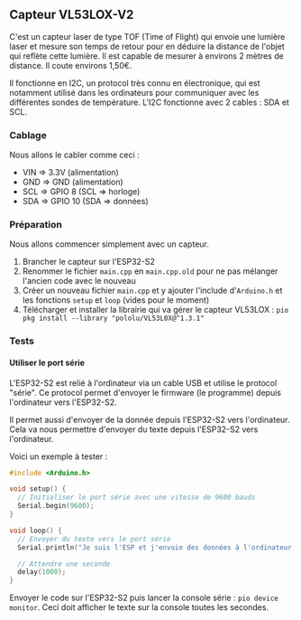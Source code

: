 ## Capteur VL53LOX-V2

C'est un capteur laser de type TOF (Time of Flight) qui envoie une lumière laser et mesure son temps de retour pour en déduire la distance de l'objet qui reflète cette lumière.
Il est capable de mesurer à environs 2 mètres de distance.
Il coute environs 1,50€.

Il fonctionne en I2C, un protocol très connu en électronique, qui est notamment utilisé dans les ordinateurs pour communiquer avec les différentes sondes de température.
L'I2C fonctionne avec 2 cables : SDA et SCL.


### Cablage

Nous allons le cabler comme ceci :

- VIN => 3.3V (alimentation)
- GND => GND (alimentation)
- SCL => GPIO 8 (SCL => horloge)
- SDA => GPIO 10 (SDA => données)


### Préparation

Nous allons commencer simplement avec un capteur.

1. Brancher le capteur sur l'ESP32-S2
1. Renommer le fichier `main.cpp` en `main.cpp.old` pour ne pas mélanger l'ancien code avec le nouveau
1. Créer un nouveau fichier `main.cpp` et y ajouter l'include d'`Arduino.h` et les fonctions `setup` et `loop` (vides pour le moment)
1. Télécharger et installer la librairie qui va gérer le capteur VL53LOX : `pio pkg install --library "pololu/VL53L0X@^1.3.1"`


### Tests


#### Utiliser le port série

L'ESP32-S2 est relié à l'ordinateur via un cable USB et utilise le protocol "série".
Ce protocol permet d'envoyer le firmware (le programme) depuis l'ordinateur vers l'ESP32-S2.

Il permet aussi d'envoyer de la donnée depuis l'ESP32-S2 vers l'ordinateur.
Cela va nous permettre d'envoyer du texte depuis l'ESP32-S2 vers l'ordinateur.

Voici un exemple à tester :

```cpp
#include <Arduino.h>

void setup() {
  // Initialiser le port série avec une vitesse de 9600 bauds
  Serial.begin(9600);
}

void loop() {
  // Envoyer du texte vers le port série
  Serial.println("Je suis l'ESP et j'envoie des données à l'ordinateur via le port série");

  // Attendre une seconde
  delay(1000);
}
```

Envoyer le code sur l'ESP32-S2 puis lancer la console série : `pio device monitor`.
Ceci doit afficher le texte sur la console toutes les secondes.
